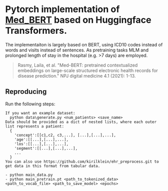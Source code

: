 # Pytorch implementation of [Med_BERT](https://www.nature.com/articles/s41746-021-00455-y) based on Huggingface Transformers. 
The implementaiton is largely based on BERT, using ICD10 codes instead of words and visits instead of sentences. 
As pretraining tasks MLM and prolonged length of stay in the hospital (e.g. >7 days) are employed. 
>Rasmy, Laila, et al. "Med-BERT: pretrained contextualized embeddings on large-scale structured electronic health records for disease prediction." NPJ digital medicine 4.1 (2021): 1-13.

## Reproducing

Run the following steps:

    If you want an example dataset:  
      python data\generate.py <num_patients> <save_name> 
    Data should be provided as a dict of nested lists, where each outer list represents a patient:
      {
        'concept':[[c1,c2, c3,...], [...],[...],...], 
        'age':[[...],[...],...],
        'los':[[...],[...],...],
        'segment':[[...],[...],...],
        ...
      }
    You can also use https://github.com/kirilklein/ehr_preprocess.git to get data in this format from tabular data.

    - python main_data.py 
    - python main_pretrain.pt <path_to_tokenized_data> <path_to_vocab_file> <path_to_save_model> <epochs> 

